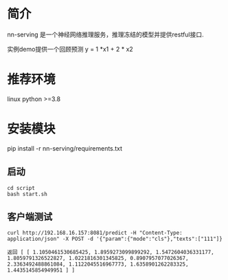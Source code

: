 # 简介
   nn-serving 是一个神经网络推理服务，推理冻结的模型并提供restful接口.
   
实例demo提供一个回顾预测 y = 1 *x1 + 2 * x2
# 推荐环境
   linux python >=3.8
    

# 安装模块
pip install -r nn-serving/requirements.txt


## 启动

```
cd script
bash start.sh
```

## 客户端测试
`
curl http://192.168.16.157:8081/predict -H "Content-Type: application/json" -X POST -d '{"param":{"mode":"cls"},"texts":["111"]}
`

`
返回
[
    [
        1.1050461530685425,
        1.8959273099899292,
        1.5472604036331177,
        1.8059791326522827,
        1.0221816301345825,
        0.8907957077026367,
        2.3363492488861084,
        1.1122045516967773,
        1.6358901262283325,
        1.4435145854949951
    ]
]
`

